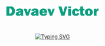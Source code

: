 <p align="center" style="size:100px;">
  <img src="https://github.com/MikLomonosov/MikLomonosov/blob/main/Content/ahhhhh.png" height="50%" width="50%"/>
</p>
<br>
<p align="center">
  <a href="https://git.io/typing-svg"><img src="https://readme-typing-svg.demolab.com?font=Franklin+Gothic+Heavy&weight=700&size=30&duration=6000&pause=1000&color=0B9F80&center=true&width=435&lines=Welcome+to+my+profile" alt="Typing SVG" />
  </a>
</p>

